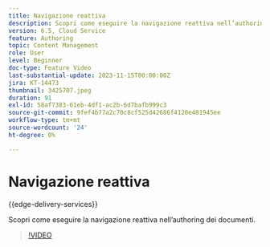 ```yaml
---
title: Navigazione reattiva
description: Scopri come eseguire la navigazione reattiva nell’authoring dei documenti di consegna Edge.
version: 6.5, Cloud Service
feature: Authoring
topic: Content Management
role: User
level: Beginner
doc-type: Feature Video
last-substantial-update: 2023-11-15T00:00:00Z
jira: KT-14473
thumbnail: 3425707.jpeg
duration: 91
exl-id: 58af7383-61eb-4df1-ac2b-6d7bafb999c3
source-git-commit: 9fef4b77a2c70c8cf525d42686f4120e481945ee
workflow-type: tm+mt
source-wordcount: '24'
ht-degree: 0%

---
```


# Navigazione reattiva

{{edge-delivery-services}}

Scopri come eseguire la navigazione reattiva nell’authoring dei documenti.

>[!VIDEO](https://video.tv.adobe.com/v/3425707/?learn=on)
